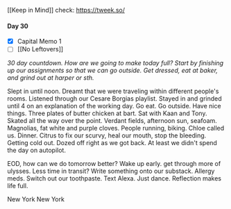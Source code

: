 [[Keep in Mind]]
check: https://tweek.so/
#### Day 30
- [x] Capital Memo 1
- [ ] [[No Leftovers]]

*30 day countdown. How are we going to make today full? Start by finishing up our assignments so that we can go outside. Get dressed, eat at baker, and grind out at harper or sth.* 

Slept in until noon. Dreamt that we were traveling within different people's rooms. Listened through our Cesare Borgias playlist. Stayed in and grinded until 4 on an explanation of the working day. Go eat. Go outside. Have nice things. Three plates of butter chicken at bart. Sat with Kaan and Tony. Skated all the way over the point. Verdant fields, afternoon sun, seafoam. Magnolias, fat white and purple cloves. People running, biking. Chloe called us. Dinner. Citrus to fix our scurvy, heal our mouth, stop the bleeding. Getting cold out. Dozed off right as we got back. At least we didn't spend the day on autopilot.

EOD, how can we do tomorrow better? Wake up early. get through more of ulysses. Less time in transit? Write something onto our substack. Allergy meds. Switch out our toothpaste. Text Alexa. Just dance. Reflection makes life full.

New York New York
